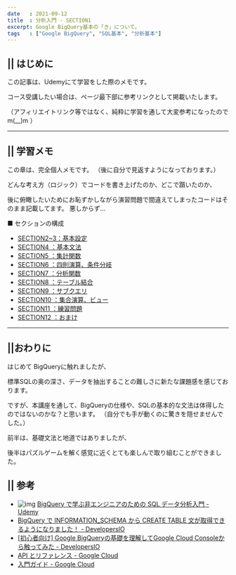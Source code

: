 ```yaml
---
date   : 2021-09-12
title  : 分析入門 - SECTION1
excerpt: Google BigQuery基本の「き」について。
tags   : ["Google BigQuery", "SQL基本", "分析基本"]
---
```


## || はじめに
この記事は、Udemyにて学習をした際のメモです。

コース受講したい場合は、ページ最下部に参考リンクとして掲載いたします。

（アフィリエイトリンク等ではなく、純粋に学習を通して大変参考になったのでm(__)m ）


---
## || 学習メモ
この章は、完全個人メモです。
（後に自分で見返すようになっております。）

どんな考え方（ロジック）でコードを書き上げたのか、どこで躓いたのか、

後に俯瞰したいためにお恥ずかしながら演習問題で間違えてしまったコードはそのまま記載してます。
悪しからず...

■ セクションの構成
- [SECTION2~3：基本設定](google_bigquery_2_3)
- [SECTION4  ：基本文法](google_bigquery_4)
- [SECTION5  ：集計関数](google_bigquery_5)
- [SECTION6  ：四則演算、条件分岐](google_bigquery_6)
- [SECTION7  ：分析関数](google_bigquery_7)
- [SECTION8  ：テーブル結合](google_bigquery_8)
- [SECTION9  ：サブクエリ](google_bigquery_9)
- [SECTION10 ：集合演算、ビュー](google_bigquery_10)
- [SECTION11 ：練習問題](google_bigquery_11)
- [SECTION12 ：おまけ](google_bigquery_12)


---
## ||おわりに
はじめて BigQueryに触れましたが、

標準SQLの奥の深さ、データを抽出することの難しさに新たな課題感を感じております。

ですが、本講座を通して、BigQueryの仕様や、SQLの基本的な文法は体得したのではないのかな？と思います。
（自分でも手が動くのに驚きを隠せませんでした。）

前半は、基礎文法と地道ではありましたが、

後半はパズルゲームを解く感覚に近くとても楽しんで取り組むことができました。


## || 参考

* ![img](https://img-c.udemycdn.com/course/240x135/2394060_adbb_4.jpg)
[BigQuery で学ぶ非エンジニアのための SQL データ分析入門 - Udemy ](https://www.udemy.com/share/102kOc3@Jm55eXaV2GdLXwnNAoEOPHhXUleiQK0EG6JQboecG715rn2_tpL6jBbg8kL1nsqw/)
* [BigQuery で INFORMATION_SCHEMA から CREATE TABLE 文が取得できるようになりました！ - DevelopersIO](https://dev.classmethod.jp/articles/bigquery-information-schema-get-create-table-ddl/)
* [[初心者向け] Google BigQueryの基礎を理解してGoogle Cloud Consoleから触ってみた - DevelopersIO](https://dev.classmethod.jp/articles/google-bigquery-debut/)
* [API とリファレンス - Google Cloud](https://cloud.google.com/bigquery/docs/reference?hl=ja)
* [入門ガイド - Google Cloud](https://cloud.google.com/bigquery/docs/how-to)
